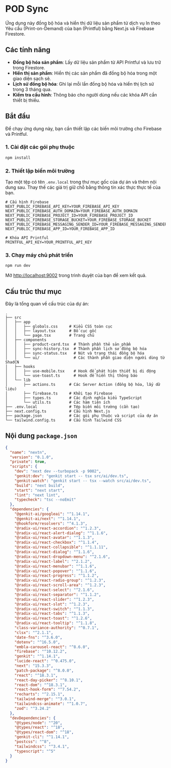 # POD Sync

Ứng dụng này đồng bộ hóa và hiển thị dữ liệu sản phẩm từ dịch vụ In theo Yêu cầu (Print-on-Demand) của bạn (Printful) bằng Next.js và Firebase Firestore.

## Các tính năng

- **Đồng bộ hóa sản phẩm**: Lấy dữ liệu sản phẩm từ API Printful và lưu trữ trong Firestore.
- **Hiển thị sản phẩm**: Hiển thị các sản phẩm đã đồng bộ hóa trong một giao diện sạch sẽ.
- **Lịch sử đồng bộ hóa**: Ghi lại mỗi lần đồng bộ hóa và hiển thị lịch sử trong 3 tháng qua.
- **Kiểm tra cấu hình**: Thông báo cho người dùng nếu các khóa API cần thiết bị thiếu.

## Bắt đầu

Để chạy ứng dụng này, bạn cần thiết lập các biến môi trường cho Firebase và Printful.

### 1. Cài đặt các gói phụ thuộc

```bash
npm install
```

### 2. Thiết lập biến môi trường

Tạo một tệp có tên `.env.local` trong thư mục gốc của dự án và thêm nội dung sau. Thay thế các giá trị giữ chỗ bằng thông tin xác thực thực tế của bạn.

```
# Cấu hình Firebase
NEXT_PUBLIC_FIREBASE_API_KEY=YOUR_FIREBASE_API_KEY
NEXT_PUBLIC_FIREBASE_AUTH_DOMAIN=YOUR_FIREBASE_AUTH_DOMAIN
NEXT_PUBLIC_FIREBASE_PROJECT_ID=YOUR_FIREBASE_PROJECT_ID
NEXT_PUBLIC_FIREBASE_STORAGE_BUCKET=YOUR_FIREBASE_STORAGE_BUCKET
NEXT_PUBLIC_FIREBASE_MESSAGING_SENDER_ID=YOUR_FIREBASE_MESSAGING_SENDER_ID
NEXT_PUBLIC_FIREBASE_APP_ID=YOUR_FIREBASE_APP_ID

# Khóa API Printful
PRINTFUL_API_KEY=YOUR_PRINTFUL_API_KEY
```

### 3. Chạy máy chủ phát triển

```bash
npm run dev
```

Mở [http://localhost:9002](http://localhost:9002) trong trình duyệt của bạn để xem kết quả.

## Cấu trúc thư mục

Đây là tổng quan về cấu trúc của dự án:

```
.
├── src
│   ├── app
│   │   ├── globals.css     # Kiểu CSS toàn cục
│   │   ├── layout.tsx      # Bố cục gốc
│   │   └── page.tsx        # Trang chủ
│   ├── components
│   │   ├── product-card.tsx  # Thành phần thẻ sản phẩm
│   │   ├── sync-history.tsx  # Thành phần lịch sử đồng bộ hóa
│   │   ├── sync-status.tsx   # Nút và trạng thái đồng bộ hóa
│   │   └── ui/               # Các thành phần giao diện người dùng từ ShadCN
│   ├── hooks
│   │   ├── use-mobile.tsx    # Hook để phát hiện thiết bị di động
│   │   └── use-toast.ts      # Hook để hiển thị thông báo
│   └── lib
│       ├── actions.ts      # Các Server Action (đồng bộ hóa, lấy dữ liệu)
│       ├── firebase.ts     # Khởi tạo Firebase
│       ├── types.ts        # Các định nghĩa kiểu TypeScript
│       └── utils.ts        # Các hàm tiện ích
├── .env.local              # Tệp biến môi trường (cần tạo)
├── next.config.ts          # Cấu hình Next.js
├── package.json            # Các gói phụ thuộc và script của dự án
└── tailwind.config.ts      # Cấu hình Tailwind CSS
```

## Nội dung `package.json`

```json
{
  "name": "nextn",
  "version": "0.1.0",
  "private": true,
  "scripts": {
    "dev": "next dev --turbopack -p 9002",
    "genkit:dev": "genkit start -- tsx src/ai/dev.ts",
    "genkit:watch": "genkit start -- tsx --watch src/ai/dev.ts",
    "build": "next build",
    "start": "next start",
    "lint": "next lint",
    "typecheck": "tsc --noEmit"
  },
  "dependencies": {
    "@genkit-ai/googleai": "^1.14.1",
    "@genkit-ai/next": "^1.14.1",
    "@hookform/resolvers": "^4.1.3",
    "@radix-ui/react-accordion": "^1.2.3",
    "@radix-ui/react-alert-dialog": "^1.1.6",
    "@radix-ui/react-avatar": "^1.1.3",
    "@radix-ui/react-checkbox": "^1.1.4",
    "@radix-ui/react-collapsible": "^1.1.11",
    "@radix-ui/react-dialog": "^1.1.6",
    "@radix-ui/react-dropdown-menu": "^2.1.6",
    "@radix-ui/react-label": "^2.1.2",
    "@radix-ui/react-menubar": "^1.1.6",
    "@radix-ui/react-popover": "^1.1.6",
    "@radix-ui/react-progress": "^1.1.2",
    "@radix-ui/react-radio-group": "^1.2.3",
    "@radix-ui/react-scroll-area": "^1.2.3",
    "@radix-ui/react-select": "^2.1.6",
    "@radix-ui/react-separator": "^1.1.2",
    "@radix-ui/react-slider": "^1.2.3",
    "@radix-ui/react-slot": "^1.2.3",
    "@radix-ui/react-switch": "^1.1.3",
    "@radix-ui/react-tabs": "^1.1.3",
    "@radix-ui/react-toast": "^1.2.6",
    "@radix-ui/react-tooltip": "^1.1.8",
    "class-variance-authority": "^0.7.1",
    "clsx": "^2.1.1",
    "date-fns": "^3.6.0",
    "dotenv": "^16.5.0",
    "embla-carousel-react": "^8.6.0",
    "firebase": "^10.12.2",
    "genkit": "^1.14.1",
    "lucide-react": "^0.475.0",
    "next": "15.3.3",
    "patch-package": "^8.0.0",
    "react": "^18.3.1",
    "react-day-picker": "^8.10.1",
    "react-dom": "^18.3.1",
    "react-hook-form": "^7.54.2",
    "recharts": "^2.15.1",
    "tailwind-merge": "^3.0.1",
    "tailwindcss-animate": "^1.0.7",
    "zod": "^3.24.2"
  },
  "devDependencies": {
    "@types/node": "^20",
    "@types/react": "^18",
    "@types/react-dom": "^18",
    "genkit-cli": "^1.14.1",
    "postcss": "^8",
    "tailwindcss": "^3.4.1",
    "typescript": "^5"
  }
}
```
